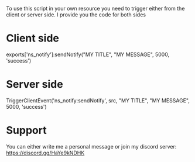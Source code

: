 To use this script in your own resource you need to trigger either from the client or server side. I provide you the code for both sides


# Client side

exports['ns_notify']:sendNotify("MY TITLE", "MY MESSAGE", 5000, 'success')


# Server side
TriggerClientEvent('ns_notify:sendNotify', src, "MY TITLE", "MY MESSAGE", 5000, 'success')

# Support
You can either write me a personal message or join my discord server: https://discord.gg/HaYe9kNDHK
